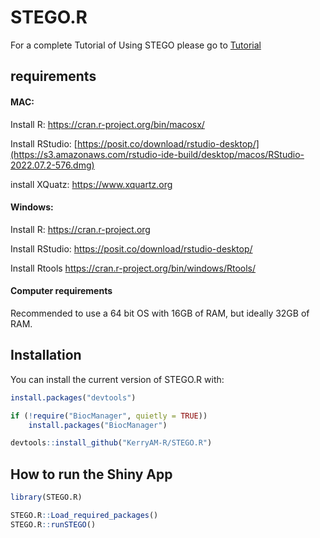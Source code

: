 
<!-- README.md is generated from README.Rmd. Please edit that file -->

# STEGO.R

<!-- badges: start -->
<!-- badges: end -->

For a complete Tutorial of Using STEGO please go to [Tutorial](https://stego.readthedocs.io/en/latest/)

## requirements
#### MAC:
Install R: https://cran.r-project.org/bin/macosx/ 

Install RStudio: [https://posit.co/download/rstudio-desktop/](https://s3.amazonaws.com/rstudio-ide-build/desktop/macos/RStudio-2022.07.2-576.dmg)

install XQuatz: https://www.xquartz.org

#### Windows:
Install R: https://cran.r-project.org

Install RStudio: https://posit.co/download/rstudio-desktop/

Install Rtools https://cran.r-project.org/bin/windows/Rtools/

#### Computer requirements
Recommended to use a 64 bit OS with 16GB of RAM, but ideally 32GB of RAM.

## Installation

You can install the current version of STEGO.R with:

``` r
install.packages("devtools")

if (!require("BiocManager", quietly = TRUE))
    install.packages("BiocManager")

devtools::install_github("KerryAM-R/STEGO.R")
```

## How to run the Shiny App

``` r
library(STEGO.R)

STEGO.R::Load_required_packages()
STEGO.R::runSTEGO()

```
